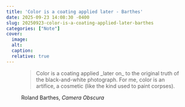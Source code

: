 ```yaml
---
title: 'Color is a coating applied later - Barthes'
date: 2025-09-23 14:08:30 -0400
slug: 20250923-color-is-a-coating-applied-later-barthes
categories: ["Note"]
cover: 
  image: 
  alt: 
  caption: 
  relative: true
---
```


<figure class="quote">
  <blockquote>
  Color is a coating applied _later on_ to the original truth of the black-and-white photograph. For me, color is an artifice, a cosmetic (like the kind used to paint corpses).
  </blockquote>
  <figcaption>
   Roland Barthes, <cite>Camera Obscura</cite>
  </figcaption>
</figure>
